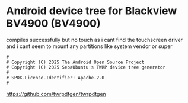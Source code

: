 # Android device tree for Blackview BV4900 (BV4900)

compiles successfully but no touch as i cant find the touchscreen driver and i cant seem to mount any partitions like system vendor or super

```
#
# Copyright (C) 2025 The Android Open Source Project
# Copyright (C) 2025 SebaUbuntu's TWRP device tree generator
#
# SPDX-License-Identifier: Apache-2.0
#
```
https://github.com/twrpdtgen/twrpdtgen
